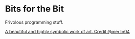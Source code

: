 # Bits for the Bit

Frivolous programming stuff.

[A beautiful and highly symbolic work of art. Credit @merlin04](./banner.png)
